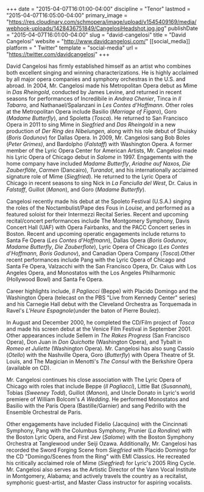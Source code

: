 +++
date = "2015-04-07T16:01:00-04:00"
discipline = "Tenor"
lastmod = "2015-04-07T16:05:00-04:00"
primary_image = "https://res.cloudinary.com/schmopera/image/upload/v1545409169/media/webhook-uploads/1428436751849/CangelosiHeadshot.jpg.jpg"
publishDate = "2015-04-07T16:01:00-04:00"
slug = "david-cangelosi"
title = "David Cangelosi"
website = "http://www.davidcangelosi.com/"
[[social_media]]
platform = " Twitter"
template = "social-media"
url = "https://twitter.com/davidcangelosi"
+++

<p>
	David Cangelosi has firmly established himself as an artist who combines both excellent singing and winning characterizations. He is highly acclaimed by all major opera companies and symphony orchestras in the U.S. and abroad. In 2004, Mr. Cangelosi made his Metropolitan Opera debut as Mime in <em>Das Rheingold</em>, conducted by James Levine, and returned in recent seasons for performances of Incredibile in<em> Andrea Chenier</em>, Tinca in <em>Il Tabarro, </em>and Nathanael/Spalanzani in <em>Les Contes d'Hoffmann</em>. Other roles at the Metropolitan Opera include Basilio (<em>Marriage of Figaro</em>), Goro (<em>Madame Butterfly</em>), and Spoletta (<em>Tosca</em>)<em></em>. He returned to San Francisco Opera in 2011 to sing Mime in<em></em> <em>Siegfried </em>and <em>Das Rheingold </em>in a new production of <em>Der Ring des Nibelungen, </em>along with his role debut of Shuisky (<em>Boris Godunov</em>) for Dallas Opera. In 2009, Mr. Cangelosi sang Bob Boles (<em>Peter Grimes)</em>, and Bardolpho (<em>Falstaff</em>) with Washington Opera. A former member of the Lyric Opera Center for American Artists, Mr. Cangelosi made his Lyric Opera of Chicago debut in <em>Salome</em> in 1997. Engagements with the home company have included<em> Madame Butterfly</em>, <em>Ariadne auf Naxos,</em> <em>Die Zauberflöte</em>, <em>Carmen</em> (Dancairo), <em>Turandot</em>, and his internationally acclaimed signature role of Mime (<em>Siegfried</em>). He returned to the Lyric Opera of Chicago in recent seasons to sing Nick in <em>La Fanciulla del West</em>, Dr. Caius in <em>Falstaff</em>, Guillot (<em>Manon</em>), and Goro (<em>Madame Butterfly</em>).
</p>
<p>
	Cangelosi recently made his debut at the Spoleto Festival (U.S.A.) singing the roles of the Noctambulist/Pape des Fous in <em>Louise</em>, and performed as a featured soloist for their Intermezzi Recital Series. Recent and upcoming recital/concert performances include The Montgomery Symphony, Davis Concert Hall (UAF) with Opera Fairbanks, and the PACC Concert series in Boston. Recent and upcoming operatic engagements include returns to Santa Fe Opera (<em>Les Contes d'Hoffmann</em>), Dallas Opera (<em>Boris Godunov, Madame Butterfly</em>, <em>Die Zauberflote</em>), Lyric Opera of Chicago (<em>Les Contes d'Hoffmann, Boris Godunov</em>), and Canadian Opera Company (<em>Tosca</em>).Other recent performances include Pang with the Lyric Opera of Chicago and Santa Fe Opera, Valzacchi with the San Francisco Opera, Dr. Caius with Los Angeles Opera, and Monostatos with the Los Angeles Philharmonic (Hollywood Bowl) and Santa Fe Opera.
</p>
<p>
	Career highlights include, <em>Il Pagliacci</em> (Beppe) with Placido Domingo and the Washington Opera (telecast on the PBS "Live from Kennedy Center" series) and his Carnegie Hall debut with the Cleveland Orchestra as Torquemada in Ravel's<em> L'Heure Espagnole</em>(under the baton of Pierre Boulez).
</p>
<p>
	In August and December 2000, he completed the CD/Film project of<em> Tosca</em> and made his screen debut at the Venice Film Festival in September 2001. Other appearances include Sellem in <em>The Rakes Progress</em> (San Francisco Opera), Don Juan in <em>Don Quichotte</em> (Washington Opera), and Tybalt in <em>Romeo et Juliette</em> (Washington Opera). Mr. Cangelosi has also sung Cassio (<em>Otello</em>) with the Nashville Opera, Goro (<em>Butterfly</em>) with Opera Theatre of St. Louis, and The Magician in Menotti's <em>The Consul</em> with the Berkshire Opera (available on CD).
</p>
<p>
	Mr. Cangelosi continues his close association with The Lyric Opera of Chicago with roles that include Beppe (<em>Il Pagliacci</em>), Little Bat (<em>Susannah</em>), Tobias (<em>Sweeney Todd</em>), Guillot (<em>Manon</em>), and Uncle Donato in Lyric's world premiere of William Bolcom's <em>A Wedding</em>. He performed Monostatos and Basilio with the Paris Opera (Bastille/Garnier) and sang Pedrillo with the Ensemble Orchestral de Paris.
</p>
<p>
	Other engagements have included Fidelio (Jacquino) with the Cincinnati Symphony, Pang with the Columbus Symphony, Prunier (<em>La Rondine</em>) with the Boston Lyric Opera, and First Jew (<em>Salome</em>) with the Boston Symphony Orchestra at Tanglewood under Seiji Ozawa. Additionally, Mr. Cangelosi has recorded the Sword Forging Scene from <em>Siegfried</em> with Placido Domingo for the CD "Domingo/Scenes from the Ring" with EMI Classics. He recreated his critically acclaimed role of Mime (<em>Siegfried</em>) for Lyric's 2005 Ring Cycle. Mr. Cangelosi also serves as the Artistic Director of the Vann Vocal Institute in Montgomery, Alabama; and actively travels the country as a recitalist, symphonic guest-artist, and Master Class instructor for aspiring vocalists.
</p>
